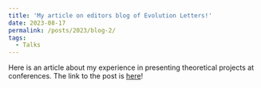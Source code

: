 ```yaml
---
title: 'My article on editors blog of Evolution Letters!'
date: 2023-08-17
permalink: /posts/2023/blog-2/
tags:
  - Talks
---
```


Here is an article about my experience in presenting theoretical projects at conferences. The link to the post is [here](https://evolutionletters.net/presenting-our-recent-paper-at-the-european-meeting-for-phd-students-in-evolutionary-biology-empseb-28/)!
